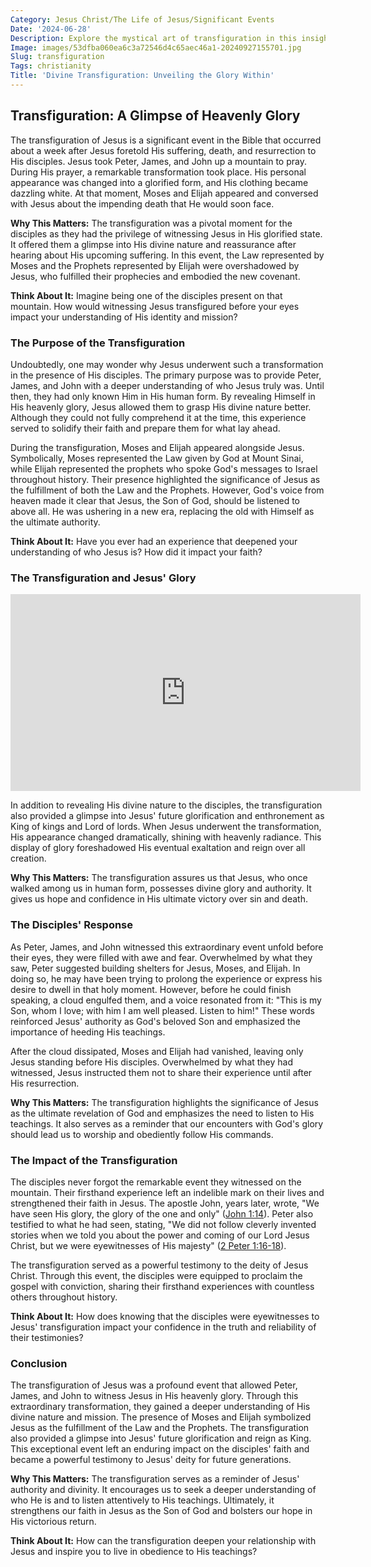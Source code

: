 ```yaml
---
Category: Jesus Christ/The Life of Jesus/Significant Events
Date: '2024-06-28'
Description: Explore the mystical art of transfiguration in this insightful article uncovering the intricacies of magical transformations. Delve into the world of shape-shifting and metamorphosis.
Image: images/53dfba060ea6c3a72546d4c65aec46a1-20240927155701.jpg
Slug: transfiguration
Tags: christianity
Title: 'Divine Transfiguration: Unveiling the Glory Within'
---
```


## Transfiguration: A Glimpse of Heavenly Glory

The transfiguration of Jesus is a significant event in the Bible that occurred about a week after Jesus foretold His suffering, death, and resurrection to His disciples. Jesus took Peter, James, and John up a mountain to pray. During His prayer, a remarkable transformation took place. His personal appearance was changed into a glorified form, and His clothing became dazzling white. At that moment, Moses and Elijah appeared and conversed with Jesus about the impending death that He would soon face.

**Why This Matters:** The transfiguration was a pivotal moment for the disciples as they had the privilege of witnessing Jesus in His glorified state. It offered them a glimpse into His divine nature and reassurance after hearing about His upcoming suffering. In this event, the Law represented by Moses and the Prophets represented by Elijah were overshadowed by Jesus, who fulfilled their prophecies and embodied the new covenant.

**Think About It:** Imagine being one of the disciples present on that mountain. How would witnessing Jesus transfigured before your eyes impact your understanding of His identity and mission?

### The Purpose of the Transfiguration

Undoubtedly, one may wonder why Jesus underwent such a transformation in the presence of His disciples. The primary purpose was to provide Peter, James, and John with a deeper understanding of who Jesus truly was. Until then, they had only known Him in His human form. By revealing Himself in His heavenly glory, Jesus allowed them to grasp His divine nature better. Although they could not fully comprehend it at the time, this experience served to solidify their faith and prepare them for what lay ahead.

During the transfiguration, Moses and Elijah appeared alongside Jesus. Symbolically, Moses represented the Law given by God at Mount Sinai, while Elijah represented the prophets who spoke God's messages to Israel throughout history. Their presence highlighted the significance of Jesus as the fulfillment of both the Law and the Prophets. However, God's voice from heaven made it clear that Jesus, the Son of God, should be listened to above all. He was ushering in a new era, replacing the old with Himself as the ultimate authority.

**Think About It:** Have you ever had an experience that deepened your understanding of who Jesus is? How did it impact your faith?

### The Transfiguration and Jesus' Glory


<iframe width="560" height="315" src="https://www.youtube.com/embed/1HnDTQDvy40" frameborder="0" allow="autoplay; encrypted-media" allowfullscreen></iframe>


In addition to revealing His divine nature to the disciples, the transfiguration also provided a glimpse into Jesus' future glorification and enthronement as King of kings and Lord of lords. When Jesus underwent the transformation, His appearance changed dramatically, shining with heavenly radiance. This display of glory foreshadowed His eventual exaltation and reign over all creation.

**Why This Matters:** The transfiguration assures us that Jesus, who once walked among us in human form, possesses divine glory and authority. It gives us hope and confidence in His ultimate victory over sin and death.

### The Disciples' Response

As Peter, James, and John witnessed this extraordinary event unfold before their eyes, they were filled with awe and fear. Overwhelmed by what they saw, Peter suggested building shelters for Jesus, Moses, and Elijah. In doing so, he may have been trying to prolong the experience or express his desire to dwell in that holy moment. However, before he could finish speaking, a cloud engulfed them, and a voice resonated from it: "This is my Son, whom I love; with him I am well pleased. Listen to him!" These words reinforced Jesus' authority as God's beloved Son and emphasized the importance of heeding His teachings.

After the cloud dissipated, Moses and Elijah had vanished, leaving only Jesus standing before His disciples. Overwhelmed by what they had witnessed, Jesus instructed them not to share their experience until after His resurrection.

**Why This Matters:** The transfiguration highlights the significance of Jesus as the ultimate revelation of God and emphasizes the need to listen to His teachings. It also serves as a reminder that our encounters with God's glory should lead us to worship and obediently follow His commands.

### The Impact of the Transfiguration

The disciples never forgot the remarkable event they witnessed on the mountain. Their firsthand experience left an indelible mark on their lives and strengthened their faith in Jesus. The apostle John, years later, wrote, "We have seen His glory, the glory of the one and only" ([John 1:14](https://www.bibleref.com/John/1/John-1-14.html)). Peter also testified to what he had seen, stating, "We did not follow cleverly invented stories when we told you about the power and coming of our Lord Jesus Christ, but we were eyewitnesses of His majesty" ([2 Peter 1:16-18](https://www.bibleref.com/2-Peter/1/2-Peter-1-16.html)).

The transfiguration served as a powerful testimony to the deity of Jesus Christ. Through this event, the disciples were equipped to proclaim the gospel with conviction, sharing their firsthand experiences with countless others throughout history.

**Think About It:** How does knowing that the disciples were eyewitnesses to Jesus' transfiguration impact your confidence in the truth and reliability of their testimonies?

### Conclusion

The transfiguration of Jesus was a profound event that allowed Peter, James, and John to witness Jesus in His heavenly glory. Through this extraordinary transformation, they gained a deeper understanding of His divine nature and mission. The presence of Moses and Elijah symbolized Jesus as the fulfillment of the Law and the Prophets. The transfiguration also provided a glimpse into Jesus' future glorification and reign as King. This exceptional event left an enduring impact on the disciples' faith and became a powerful testimony to Jesus' deity for future generations.

**Why This Matters:** The transfiguration serves as a reminder of Jesus' authority and divinity. It encourages us to seek a deeper understanding of who He is and to listen attentively to His teachings. Ultimately, it strengthens our faith in Jesus as the Son of God and bolsters our hope in His victorious return.

**Think About It:** How can the transfiguration deepen your relationship with Jesus and inspire you to live in obedience to His teachings?